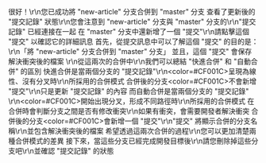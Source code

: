 很好！\r\n您已成功將 "new-article" 分支合併到 "master" 分支
查看了更新後的 "提交記錄" 狀態\r\n您會注意到 "new-article" 分支與 "master" 分支的\r\n"提交記錄" 已經連接在一起
在 "master" 分支中還新增了一個 "提交"\r\n請點擊這個 "提交" 以確認它的詳細訊息
首先，從提交訊息中可以了解這個 "提交" 的目的是：\r\n「將 "new-article" 分支合併到 "master" 分支」
並且，這個 "提交" 會保存解決衝突後的檔案
\r\n從這兩次的合併中\r\n我們可以總結 "快進合併" 和 "自動合併" 的區別
快進合併是當兩個分支的 "提交記錄"\r\n<color=#CF001C>呈現為線性、沒有分叉時</color>\r\n所採用的合併模式
合併後的分支<color=#CF001C>不會新增 "提交"</color>\r\n只是更新 "提交記錄" 的內容
而自動合併是當兩個分支的 "提交記錄" \r\n<color=#CF001C>開始出現分叉，形成不同路徑時</color>\r\n所採用的合併模式
在合併時會判斷分支之間是否有修改衝突\r\n如果有衝突，會需要開發者解決衝突
合併後的分支<color=#CF001C>會新增一個 "提交"</color>\r\n"提交" 將顯示合併的分支名稱\r\n並包含解決衝突後的檔案
希望透過這兩次合併的過程\r\n您可以更加清楚兩種合併模式的差異
接下來，當這些分支已經完成開發目標後\r\n請您刪除掉這些分支吧\r\n並確認 "提交記錄" 的狀態